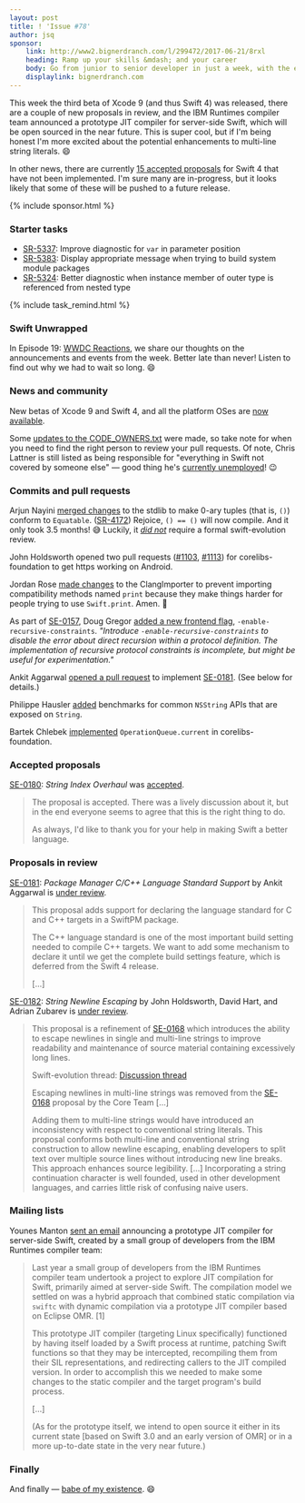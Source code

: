 ```yaml
---
layout: post
title: ! 'Issue #78'
author: jsq
sponsor:
    link: http://www2.bignerdranch.com/l/299472/2017-06-21/8rxl
    heading: Ramp up your skills &mdash; and your career
    body: Go from junior to senior developer in just a week, with the experts who have taught iOS from the very beginning.
    displaylink: bignerdranch.com
---
```


This week the third beta of Xcode 9 (and thus Swift 4) was released, there are a couple of new proposals in review, and the IBM Runtimes compiler team announced a prototype JIT compiler for server-side Swift, which will be open sourced in the near future. This is super cool, but if I'm being honest I'm more excited about the potential enhancements to multi-line string literals. 😄

In other news, there are currently [15 accepted proposals](https://apple.github.io/swift-evolution/) for Swift 4 that have not been implemented. I'm sure many are in-progress, but it looks likely that some of these will be pushed to a future release.

<!--excerpt-->

{% include sponsor.html %}

### Starter tasks

- [SR-5337](https://bugs.swift.org/browse/SR-5337): Improve diagnostic for `var` in parameter position
- [SR-5383](https://bugs.swift.org/browse/SR-5383): Display appropriate message when trying to build system module packages
- [SR-5324](https://bugs.swift.org/browse/SR-5324): Better diagnostic when instance member of outer type is referenced from nested type

{% include task_remind.html %}

### Swift Unwrapped

In Episode 19: [WWDC Reactions](https://spec.fm/podcasts/swift-unwrapped), we share our thoughts on the announcements and events from the week. Better late than never! Listen to find out why we had to wait so long. 😄

### News and community

New betas of Xcode 9 and Swift 4, and all the platform OSes are [now available](https://developer.apple.com/news/?id=07102017a).

Some [updates to the CODE_OWNERS.txt](https://github.com/apple/swift/pull/6874/files) were made, so take note for when you need to find the right person to review your pull requests. Of note, Chris Lattner is still listed as being responsible for "everything in Swift not covered by someone else" &mdash; good thing he's [currently unemployed](https://twitter.com/clattner_llvm/status/877341760812232704)! 😉

### Commits and pull requests

Arjun Nayini [merged changes](https://github.com/apple/swift/pull/8354) to the stdlib to make 0-ary tuples (that is, `()`) conform to `Equatable`. ([SR-4172](https://bugs.swift.org/browse/SR-4172)) Rejoice, `() == ()` will now compile. And it only took 3.5 months! 😅 Luckily, it [*did not*](https://lists.swift.org/pipermail/swift-evolution/Week-of-Mon-20170710/038032.html) require a formal swift-evolution review.

John Holdsworth opened two pull requests ([#1103](), [#1113](https://github.com/apple/swift-corelibs-foundation/pull/1113)) for corelibs-foundation to get https working on Android.

Jordan Rose [made changes](https://github.com/apple/swift/pull/10928) to the ClangImporter to prevent importing compatibility methods named `print` because they make things harder for people trying to use `Swift.print`. Amen. 🙌

As part of [SE-0157](https://github.com/apple/swift-evolution/blob/master/proposals/0157-recursive-protocol-constraints.md), Doug Gregor [added a new frontend flag](https://github.com/apple/swift/pull/10916), `-enable-recursive-constraints`. *"Introduce `-enable-recursive-constraints` to disable the error about direct recursion within a protocol definition. The implementation of recursive protocol constraints is incomplete, but might be useful for experimentation."*

Ankit Aggarwal [opened a pull request](https://github.com/apple/swift-package-manager/pull/1264) to implement [SE-0181](https://github.com/apple/swift-evolution/blob/master/proposals/0181-package-manager-cpp-language-version.md). (See below for details.)

Philippe Hausler [added](https://github.com/apple/swift/pull/10914) benchmarks for common `NSString` APIs that are exposed on `String`.

Bartek Chlebek [implemented](https://github.com/apple/swift-corelibs-foundation/pull/1101) `OperationQueue.current` in corelibs-foundation.

### Accepted proposals

[SE-0180](https://github.com/apple/swift-evolution/blob/master/proposals/0180-string-index-overhaul.md): *String Index Overhaul* was [accepted](https://lists.swift.org/pipermail/swift-evolution/Week-of-Mon-20170703/037942.html).

> The proposal is accepted. There was a lively discussion about it, but in the end everyone seems to agree that this is the right thing to do.
>
> As always, I'd like to thank you for your help in making Swift a better language.

### Proposals in review

[SE-0181](https://github.com/apple/swift-evolution/blob/master/proposals/0181-package-manager-cpp-language-version.md): *Package Manager C/C++ Language Standard Support* by Ankit Aggarwal is [under review](https://lists.swift.org/pipermail/swift-evolution-announce/2017-July/000389.html).

> This proposal adds support for declaring the language standard for C and C++ targets in a SwiftPM package.
>
> The C++ language standard is one of the most important build setting needed to compile C++ targets. We want to add some mechanism to declare it until we get the complete build settings feature, which is deferred from the Swift 4 release.
>
> [...]

[SE-0182](https://github.com/apple/swift-evolution/blob/master/proposals/0182-newline-escape-in-strings.md): *String Newline Escaping* by John Holdsworth, David Hart, and Adrian Zubarev is [under review](https://lists.swift.org/pipermail/swift-evolution-announce/2017-July/000390.html).

> This proposal is a refinement of [SE-0168](0168-multi-line-string-literals.md) which introduces the ability to escape newlines in single and multi-line strings to improve readability and maintenance of source material containing excessively long lines.
>
> Swift-evolution thread: [Discussion thread](https://lists.swift.org/pipermail/swift-evolution/Week-of-Mon-20170417/035923.html)
>
> Escaping newlines in multi-line strings was removed from the [SE-0168](0168-multi-line-string-literals.md) proposal by the Core Team [...]
>
> Adding them to multi-line strings would have introduced an inconsistency with respect to conventional string literals. This proposal conforms both multi-line and conventional string construction to allow newline escaping, enabling developers to split text over multiple source lines without introducing new line breaks. This approach enhances source legibility. [...] Incorporating a string continuation character is well founded, used in other development languages, and carries little risk of confusing naive users.


### Mailing lists

Younes Manton [sent an email](https://lists.swift.org/pipermail/swift-evolution/Week-of-Mon-20170710/037970.html) announcing a prototype JIT compiler for server-side Swift, created by a small group of developers from the IBM Runtimes compiler team:

> Last year a small group of developers from the IBM Runtimes compiler team
undertook a project to explore JIT compilation for Swift, primarily aimed
at server-side Swift. The compilation model we settled on was a hybrid
approach that combined static compilation via `swiftc` with dynamic
compilation via a prototype JIT compiler based on Eclipse OMR. [1]
>
> This prototype JIT compiler (targeting Linux specifically) functioned by
having itself loaded by a Swift process at runtime, patching Swift
functions so that they may be intercepted, recompiling them from their SIL
representations, and redirecting callers to the JIT compiled version. In
order to accomplish this we needed to make some changes to the static
compiler and the target program's build process.
>
> [...]
>
> (As for the prototype itself, we intend to open source it either in its
current state [based on Swift 3.0 and an early version of OMR] or in a more
up-to-date state in the very near future.)

### Finally

And finally &mdash; [babe of my existence](https://twitter.com/daniel_dunbar/status/884507290170216448). 😄
